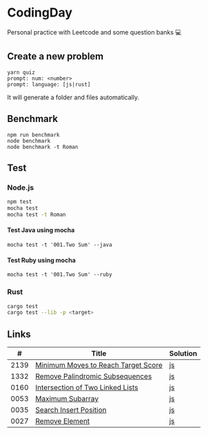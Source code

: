 # CodingDay

Personal practice with Leetcode and some question banks 💻

## Create a new problem

```
yarn quiz
prompt: num: <number>
prompt: language: [js|rust]
```

It will generate a folder and files automatically.

## Benchmark

```
npm run benchmark
node benchmark
node benchmark -t Roman
```

## Test

### Node.js

```sh
npm test
mocha test
mocha test -t Roman
```

#### Test Java using mocha

```
mocha test -t '001.Two Sum' --java
```

#### Test Ruby using mocha

```
mocha test -t '001.Two Sum' --ruby
```

### Rust

```sh
cargo test
cargo test --lib -p <target>
```

## Links

| #    | Title                                                                                                                                                 | Solution                                                                                                                      |
| ---- | ----------------------------------------------------------------------------------------------------------------------------------------------------- | ----------------------------------------------------------------------------------------------------------------------------- |
| 2139 | [Minimum Moves to Reach Target Score](https://github.com/CarbonKuo/CodingDay/tree/master/LeetCode/2139.Minimum%20Moves%20to%20Reach%20Target%20Score) | [js](https://github.com/CarbonKuo/CodingDay/tree/master/LeetCode/2139.Minimum%20Moves%20to%20Reach%20Target%20Score/index.js) |
| 1332 | [Remove Palindromic Subsequences](https://github.com/CarbonKuo/CodingDay/tree/master/LeetCode/1332.Remove%20Palindromic%20Subsequences)               | [js](https://github.com/CarbonKuo/CodingDay/tree/master/LeetCode/1332.Remove%20Palindromic%20Subsequences/index.js)           |
| 0160 | [Intersection of Two Linked Lists](https://github.com/CarbonKuo/CodingDay/tree/master/LeetCode/0160.Intersection%20of%20Two%20Linked%20Lists)         | [js](https://github.com/CarbonKuo/CodingDay/tree/master/LeetCode/0160.Intersection%20of%20Two%20Linked%20Lists/index.js)      |
| 0053 | [Maximum Subarray](https://github.com/CarbonKuo/CodingDay/tree/master/LeetCode/0053.Maximum%20Subarray)                                               | [js](https://github.com/CarbonKuo/CodingDay/tree/master/LeetCode/0053.Maximum%20Subarray/index.js)                            |
| 0035 | [Search Insert Position](https://github.com/CarbonKuo/CodingDay/tree/master/LeetCode/0035.Search%20Insert%20Position)                                 | [js](https://github.com/CarbonKuo/CodingDay/tree/master/LeetCode/0035.Search%20Insert%20Position/index.js)                    |
| 0027 | [Remove Element](https://github.com/CarbonKuo/CodingDay/tree/master/LeetCode/0027.Remove%20Element)                                                   | [js](https://github.com/CarbonKuo/CodingDay/tree/master/LeetCode/0027.Remove%20Element/index.js)                              |
